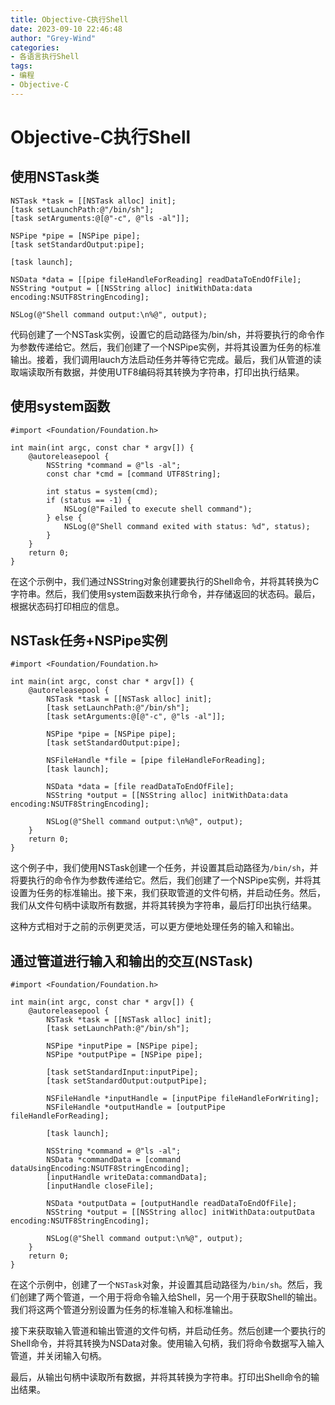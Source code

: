 ```yaml
---
title: Objective-C执行Shell
date: 2023-09-10 22:46:48
author: "Grey-Wind"
categories:
- 各语言执行Shell
tags:
- 编程
- Objective-C
---
```


# Objective-C执行Shell

## 使用NSTask类

```objc
NSTask *task = [[NSTask alloc] init];
[task setLaunchPath:@"/bin/sh"];
[task setArguments:@[@"-c", @"ls -al"]];

NSPipe *pipe = [NSPipe pipe];
[task setStandardOutput:pipe];

[task launch];

NSData *data = [[pipe fileHandleForReading] readDataToEndOfFile];
NSString *output = [[NSString alloc] initWithData:data encoding:NSUTF8StringEncoding];

NSLog(@"Shell command output:\n%@", output);
```

代码创建了一个NSTask实例，设置它的启动路径为/bin/sh，并将要执行的命令作为参数传递给它。然后，我们创建了一个NSPipe实例，并将其设置为任务的标准输出。接着，我们调用lauch方法启动任务并等待它完成。最后，我们从管道的读取端读取所有数据，并使用UTF8编码将其转换为字符串，打印出执行结果。

## 使用system函数

```objc
#import <Foundation/Foundation.h>

int main(int argc, const char * argv[]) {
    @autoreleasepool {
        NSString *command = @"ls -al";
        const char *cmd = [command UTF8String];
        
        int status = system(cmd);
        if (status == -1) {
            NSLog(@"Failed to execute shell command");
        } else {
            NSLog(@"Shell command exited with status: %d", status);
        }
    }
    return 0;
}
```

在这个示例中，我们通过NSString对象创建要执行的Shell命令，并将其转换为C字符串。然后，我们使用system函数来执行命令，并存储返回的状态码。最后，根据状态码打印相应的信息。

## NSTask任务+NSPipe实例

```objc
#import <Foundation/Foundation.h>

int main(int argc, const char * argv[]) {
    @autoreleasepool {
        NSTask *task = [[NSTask alloc] init];
        [task setLaunchPath:@"/bin/sh"];
        [task setArguments:@[@"-c", @"ls -al"]];

        NSPipe *pipe = [NSPipe pipe];
        [task setStandardOutput:pipe];

        NSFileHandle *file = [pipe fileHandleForReading];
        [task launch];
        
        NSData *data = [file readDataToEndOfFile];
        NSString *output = [[NSString alloc] initWithData:data encoding:NSUTF8StringEncoding];
        
        NSLog(@"Shell command output:\n%@", output);
    }
    return 0;
}
```

这个例子中，我们使用NSTask创建一个任务，并设置其启动路径为`/bin/sh`，并将要执行的命令作为参数传递给它。然后，我们创建了一个NSPipe实例，并将其设置为任务的标准输出。接下来，我们获取管道的文件句柄，并启动任务。然后，我们从文件句柄中读取所有数据，并将其转换为字符串，最后打印出执行结果。

这种方式相对于之前的示例更灵活，可以更方便地处理任务的输入和输出。

## 通过管道进行输入和输出的交互(NSTask)

```objc
#import <Foundation/Foundation.h>

int main(int argc, const char * argv[]) {
    @autoreleasepool {
        NSTask *task = [[NSTask alloc] init];
        [task setLaunchPath:@"/bin/sh"];
        
        NSPipe *inputPipe = [NSPipe pipe];
        NSPipe *outputPipe = [NSPipe pipe];
        
        [task setStandardInput:inputPipe];
        [task setStandardOutput:outputPipe];
        
        NSFileHandle *inputHandle = [inputPipe fileHandleForWriting];
        NSFileHandle *outputHandle = [outputPipe fileHandleForReading];
        
        [task launch];
        
        NSString *command = @"ls -al";
        NSData *commandData = [command dataUsingEncoding:NSUTF8StringEncoding];
        [inputHandle writeData:commandData];
        [inputHandle closeFile];
        
        NSData *outputData = [outputHandle readDataToEndOfFile];
        NSString *output = [[NSString alloc] initWithData:outputData encoding:NSUTF8StringEncoding];
        
        NSLog(@"Shell command output:\n%@", output);
    }
    return 0;
}
```

在这个示例中，创建了一个`NSTask`对象，并设置其启动路径为`/bin/sh`。然后，我们创建了两个管道，一个用于将命令输入给Shell，另一个用于获取Shell的输出。我们将这两个管道分别设置为任务的标准输入和标准输出。

接下来获取输入管道和输出管道的文件句柄，并启动任务。然后创建一个要执行的Shell命令，并将其转换为NSData对象。使用输入句柄，我们将命令数据写入输入管道，并关闭输入句柄。

最后，从输出句柄中读取所有数据，并将其转换为字符串。打印出Shell命令的输出结果。
